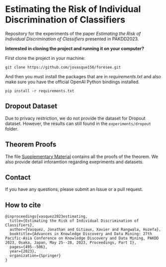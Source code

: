 # Estimating the Risk of Individual Discrimination of Classifiers
Repository for the experiments of the paper *Estimating the Risk of Individual Discrimination of Classifiers* presented in PAKDD2023.

**Interested in cloning the project and running it on your computer?**

First clone the project in your machine:

```
git clone https://github.com/jovasque156/foresee.git
```

And then you must install the packages that are in *requirements.txt* and also make sure you have the official OpenAI Python bindings installed.

```
pip install -r requirements.txt
```

## Dropout Dataset
Due to privacy restriction, we do not provide the dataset for Dropout dataset. However, the results can still found in the `experiments/dropout` folder.

## Theorem Proofs
The file [Supplementary Material](https://github.com/jovasque156/foresee/blob/master/Supplementary_Material.pdf) contains all the proofs of the theorem. We also provide detail inforamtion regarding exepriments and datasets.

## Contact
If you have any questions, please submit an Issue or a pull request.

## How to cite
```
@inproceedings{vasquez2023estimating,
  title={Estimating the Risk of Individual Discrimination of Classifiers},
  author={Vasquez, Jonathan and Gitiaux, Xavier and Rangwala, Huzefa},
  booktitle={Advances in Knowledge Discovery and Data Mining: 27th Pacific-Asia Conference on Knowledge Discovery and Data Mining, PAKDD 2023, Osaka, Japan, May 25--28, 2023, Proceedings, Part I},
  pages={495--506},
  year={2023},
  organization={Springer}
}
```
